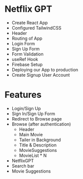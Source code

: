 # Netflix GPT

- Create React App
- Configured TailwindCSS
- Header
- Routing of App
- Login Form
- Sign Up Form
- Form Validation
- useRef Hook
- Firebase Setup
- Deploying our App to production
- Create Signup User Account

# Features
- Login/Sign Up
 - Sign In/Sign Up Form
 - Redirect to Browse page
- Browse (after authentication)
  - Header
  - Main Movie
   - Tailer in Background
   - Title & Description
   - MovieSuggestions
    - MovieList * N 
 - NetflixGPT
  - Search bar
  - Movie Suggestions   